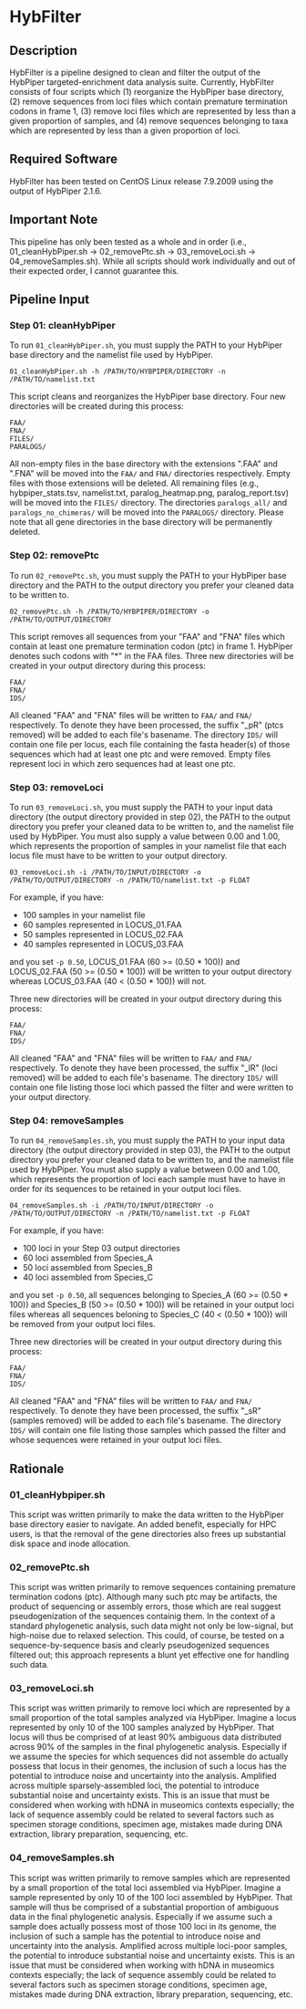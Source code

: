 # HybFilter

## Description

HybFilter is a pipeline designed to clean and filter the output of the HybPiper targeted-enrichment data analysis suite. Currently, HybFilter consists of four scripts which (1) reorganize the HybPiper base directory, (2) remove sequences from loci files which contain premature termination codons in frame 1, (3) remove loci files which are represented by less than a given proportion of samples, and (4) remove sequences belonging to taxa which are represented by less than a given proportion of loci.

## Required Software

HybFilter has been tested on CentOS Linux release 7.9.2009 using the output of HybPiper 2.1.6.

## Important Note

This pipeline has only been tested as a whole and in order (i.e., 01_cleanHybPiper.sh -> 02_removePtc.sh -> 03_removeLoci.sh -> 04_removeSamples.sh). While all scripts should work individually and out of their expected order, I cannot guarantee this.

## Pipeline Input

### Step 01: cleanHybPiper

To run `01_cleanHybPiper.sh`, you must supply the PATH to your HybPiper base directory and the namelist file used by HybPiper.

```
01_cleanHybPiper.sh -h /PATH/TO/HYBPIPER/DIRECTORY -n /PATH/TO/namelist.txt
```

This script cleans and reorganizes the HybPiper base directory. Four new directories will be created during this process:

```
FAA/
FNA/
FILES/
PARALOGS/
```

All non-empty files in the base directory with the extensions ".FAA" and ".FNA" will be moved into the `FAA/` and `FNA/` directories respectively. Empty files with those extensions will be deleted.
All remaining files (e.g., hybpiper_stats.tsv, namelist.txt, paralog_heatmap.png, paralog_report.tsv) will be moved into the `FILES/` directory.
The directories `paralogs_all/` and `paralogs_no_chimeras/` will be moved into the `PARALOGS/` directory.
Please note that all gene directories in the base directory will be permanently deleted.

### Step 02: removePtc

To run `02_removePtc.sh`, you must supply the PATH to your HybPiper base directory and the PATH to the output directory you prefer your cleaned data to be written to.

```
02_removePtc.sh -h /PATH/TO/HYBPIPER/DIRECTORY -o /PATH/TO/OUTPUT/DIRECTORY
```

This script removes all sequences from your "FAA" and "FNA" files which contain at least one premature termination codon (ptc) in frame 1. HybPiper denotes such codons with "*" in the FAA files. Three new directories will be created in your output directory during this process:

```
FAA/
FNA/
IDS/
```

All cleaned "FAA" and "FNA" files will be written to `FAA/` and `FNA/` respectively. To denote they have been processed, the suffix "_pR" (ptcs removed) will be added to each file's basename.
The directory `IDS/` will contain one file per locus, each file containing the fasta header(s) of those sequences which had at least one ptc and were removed. Empty files represent loci in which zero sequences had at least one ptc.

### Step 03: removeLoci

To run `03_removeLoci.sh`, you must supply the PATH to your input data directory (the output directory provided in step 02), the PATH to the output directory you prefer your cleaned data to be written to, and the namelist file used by HybPiper. You must also supply a value between 0.00 and 1.00, which represents the proportion of samples in your namelist file that each locus file must have to be written to your output directory.

```
03_removeLoci.sh -i /PATH/TO/INPUT/DIRECTORY -o /PATH/TO/OUTPUT/DIRECTORY -n /PATH/TO/namelist.txt -p FLOAT
```

For example, if you have:

- 100 samples in your namelist file
- 60 samples represented in LOCUS_01.FAA
- 50 samples represented in LOCUS_02.FAA
- 40 samples represented in LOCUS_03.FAA

and you set `-p 0.50`, LOCUS_01.FAA (60 >= (0.50 * 100)) and LOCUS_02.FAA (50 >= (0.50 * 100)) will be written to your output directory whereas LOCUS_03.FAA (40 < (0.50 * 100)) will not.

Three new directories will be created in your output directory during this process:

```
FAA/
FNA/
IDS/
```

All cleaned "FAA" and "FNA" files will be written to `FAA/` and `FNA/` respectively. To denote they have been processed, the suffix "_lR" (loci removed) will be added to each file's basename.
The directory `IDS/` will contain one file listing those loci which passed the filter and were written to your output directory.

### Step 04: removeSamples

To run `04_removeSamples.sh`, you must supply the PATH to your input data directory (the output directory provided in step 03), the PATH to the output directory you prefer your cleaned data to be written to, and the namelist file used by HybPiper. You must also supply a value between 0.00 and 1.00, which represents the proportion of loci each sample must have to have in order for its sequences to be retained in your output loci files.

```
04_removeSamples.sh -i /PATH/TO/INPUT/DIRECTORY -o /PATH/TO/OUTPUT/DIRECTORY -n /PATH/TO/namelist.txt -p FLOAT
```

For example, if you have:

- 100 loci in your Step 03 output directories
- 60 loci assembled from Species_A
- 50 loci assembled from Species_B
- 40 loci assembled from Species_C

and you set `-p 0.50`, all sequences belonging to Species_A (60 >= (0.50 * 100)) and Species_B (50 >= (0.50 * 100)) will be retained in your output loci files whereas all sequences beloning to Species_C (40 < (0.50 * 100)) will be removed from your output loci files.

Three new directories will be created in your output directory during this process:

```
FAA/
FNA/
IDS/
```

All cleaned "FAA" and "FNA" files will be written to `FAA/` and `FNA/` respectively. To denote they have been processed, the suffix "_sR" (samples removed) will be added to each file's basename.
The directory `IDS/` will contain one file listing those samples which passed the filter and whose sequences were retained in your output loci files.

## Rationale

### 01_cleanHybpiper.sh

This script was written primarily to make the data written to the HybPiper base directory easier to navigate. An added benefit, especially for HPC users, is that the removal of the gene directories also frees up substantial disk space and inode allocation.

### 02_removePtc.sh

This script was written primarily to remove sequences containing premature termination codons (ptc). Although many such ptc may be artifacts, the product of sequencing or assembly errors, those which are real suggest pseudogenization of the sequences containig them. In the context of a standard phylogenetic analysis, such data might not only be low-signal, but high-noise due to relaxed selection. This could, of course, be tested on a sequence-by-sequence basis and clearly pseudogenized sequences filtered out; this approach represents a blunt yet effective one for handling such data.

### 03_removeLoci.sh

This script was written primarily to remove loci which are represented by a small proportion of the total samples analyzed via HybPiper. Imagine a locus represented by only 10 of the 100 samples analyzed by HybPiper. That locus will thus be comprised of at least 90% ambiguous data distributed across 90% of the samples in the final phylogenetic analysis. Especially if we assume the species for which sequences did not assemble do actually possess that locus in their genomes, the inclusion of such a locus has the potential to introduce noise and uncertainty into the analysis. Amplified across multiple sparsely-assembled loci, the potential to introduce substantial noise and uncertainty exists. This is an issue that must be considered when working with hDNA in museomics contexts especially; the lack of sequence assembly could be related to several factors such as specimen storage conditions, specimen age, mistakes made during DNA extraction, library preparation, sequencing, etc.

### 04_removeSamples.sh

This script was written primarily to remove samples which are represented by a small proportion of the total loci assembled via HybPiper. Imagine a sample represented by only 10 of the 100 loci assembled by HybPiper. That sample will thus be comprised of a substantial proportion of ambiguous data in the final phylogenetic analysis. Especially if we assume such a sample does actually possess most of those 100 loci in its genome, the inclusion of such a sample has the potential to introduce noise and uncertainty into the analysis. Amplified across multiple loci-poor samples, the potential to introduce substantial noise and uncertainty exists. This is an issue that must be considered when working with hDNA in museomics contexts especially; the lack of sequence assembly could be related to several factors such as specimen storage conditions, specimen age, mistakes made during DNA extraction, library preparation, sequencing, etc.
